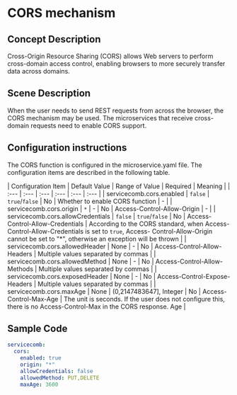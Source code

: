 # CORS mechanism

## Concept Description

Cross-Origin Resource Sharing (CORS) allows Web servers to perform cross-domain access control, enabling browsers to more securely transfer data across domains.

## Scene Description

When the user needs to send REST requests from across the browser, the CORS mechanism may be used. The microservices that receive cross-domain requests need to enable CORS support.

## Configuration instructions

The CORS function is configured in the microservice.yaml file. The configuration items are described in the following table.

| Configuration Item | Default Value | Range of Value | Required | Meaning |
| :--- | :--- | :--- | :--- | :--- | :--- |
| servicecomb.cors.enabled | `false` | `true`/`false` | No | Whether to enable CORS function | - |
| servicecomb.cors.origin | `*` | - | No | Access-Control-Allow-Origin | - |
| servicecomb.cors.allowCredentials | `false` | `true`/`false` | No | Access-Control-Allow-Credentials | According to the CORS standard, when Access-Control-Allow-Credentials is set to `true`, Access- Control-Allow-Origin cannot be set to "*", otherwise an exception will be thrown |
| servicecomb.cors.allowedHeader | None | - | No | Access-Control-Allow-Headers | Multiple values ​​separated by commas |
| servicecomb.cors.allowedMethod | None | - | No | Access-Control-Allow-Methods | Multiple values ​​separated by commas |
| servicecomb.cors.exposedHeader | None | - | No | Access-Control-Expose-Headers | Multiple values ​​separated by commas |
| servicecomb.cors.maxAge | None | (0,2147483647], Integer | No | Access-Control-Max-Age | The unit is seconds. If the user does not configure this, there is no Access-Control-Max in the CORS response. Age |


## Sample Code

```yaml
servicecomb:
  cors:
    enabled: true
    origin: "*"
    allowCredentials: false
    allowedMethod: PUT,DELETE
    maxAge: 3600
```
